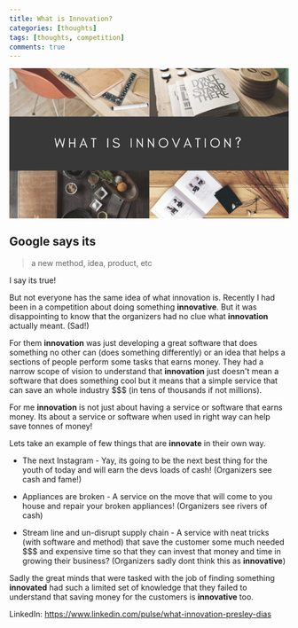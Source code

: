 ```yaml
---
title: What is Innovation?
categories: [thoughts]
tags: [thoughts, competition]
comments: true
---
```

<div>
	<img align="middle" src="/img/what_is_innovation.png" >
</div>


Google says its
------------
> a new method, idea, product, etc

I say its true!

But not everyone has the same idea of what innovation is. Recently I had been in a competition about doing something **innovative**. But it was disappointing to know that the organizers had no clue what **innovation** actually meant. (Sad!)

For them **innovation** was just developing a great software that does something no other can (does something differently) or an idea that helps a sections of people perform some tasks that earns money. They had a narrow scope of vision to understand that **innovation** just doesn't mean a software that does something cool but it means that a simple service that can save an whole industry $$$ (in tens of thousands if not millions).

For me **innovation** is not just about having a service or software that earns money. Its about a service or software when used in right way can help save tonnes of money!

Lets take an example of few things that are **innovate** in their own way.

* The next Instagram - Yay, its going to be the next best thing for the youth of today and will earn the devs loads of cash! (Organizers see cash and fame!)

* Appliances are broken - A service on the move that will come to you house and repair your broken appliances! (Organizers see rivers of cash)

* Stream line and un-disrupt supply chain - A service with neat tricks (with software and method) that save the customer some much needed $$$ and expensive time so that they can invest that money and time in growing their business? (Organizers sadly dont think this as **innovative**)

Sadly the great minds that were tasked with the job of finding something **innovated** had such a limited set of knowledge that they failed to understand that saving money for the customers is **innovative** too.

LinkedIn: https://www.linkedin.com/pulse/what-innovation-presley-dias
